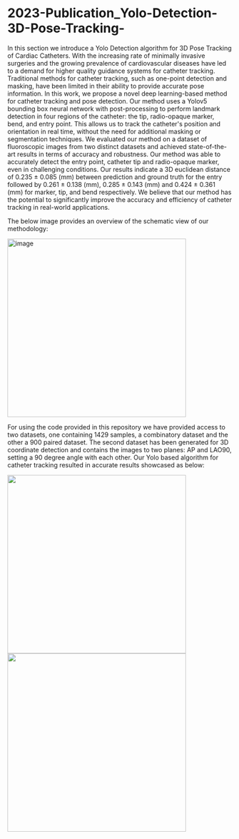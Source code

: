 # 2023-Publication_Yolo-Detection-3D-Pose-Tracking-
In this section we introduce a Yolo Detection algorithm for 3D Pose Tracking of Cardiac Catheters.
With the increasing rate of minimally invasive surgeries and the growing prevalence of cardiovascular diseases have led to a demand for higher quality guidance systems for catheter tracking. 
Traditional methods for catheter tracking, such as one-point detection and masking, have been limited in their ability to provide accurate pose information. 
In this work, we propose a novel deep learning-based method for catheter tracking and pose detection. 
Our method uses a Yolov5 bounding box neural network with post-processing to perform landmark detection in four regions of the catheter: the tip, radio-opaque marker, bend, and entry point. 
This allows us to track the catheter's position and orientation in real time, without the need for additional masking or segmentation techniques. 
We evaluated our method on a dataset of fluoroscopic images from two distinct datasets and achieved state-of-the-art results in terms of accuracy and robustness. 
Our method was able to accurately detect the entry point, catheter tip and radio-opaque marker, even in challenging conditions. 
Our results indicate a 3D euclidean distance of 0.235 ± 0.085 (mm) between prediction and ground truth for the entry followed by 0.261 ± 0.138 (mm), 0.285 ± 0.143 (mm) and 0.424 ± 0.361 (mm) for marker, tip, and bend respectively. 
We believe that our method has the potential to significantly improve the accuracy and efficiency of catheter tracking in real-world applications. 

The below image provides an overview of the schematic view of our methodology:

<img width="400" alt="image" src="https://github.com/mosadeghlabwcm/2023-Publication_Yolo-Detection-3D-Pose-Tracking-/assets/44305444/f3f992c5-4021-46d6-82b7-6df0589185fb" class="center">

For using the code provided in this repository we have provided access to two datasets, one containing 1429 samples, a combinatory dataset and the other a 900 paired dataset. 
The second dataset has been generated for 3D coordinate detection and contains the images to two planes: AP and LAO90, setting a 90 degree angle with each other. Our Yolo based algorithm for catheter tracking resulted in accurate results showcased as below:


<img width="400" src="https://media.giphy.com/media/v1.Y2lkPTc5MGI3NjExdW1oNW9oem1hcjA1ZmtpMmlsOGw2bXV5YXQ4bXU1eGVpcDQyMjIyeSZlcD12MV9pbnRlcm5hbF9naWZfYnlfaWQmY3Q9Zw/g9hcovqIfRbkkfov3w/giphy-downsized-large.gif"> <img width="400" src="https://media.giphy.com/media/v1.Y2lkPTc5MGI3NjExdGIxN25iaTBkNmRsNXY3ZXB3bWdyeHVuZHhkdTdmdnl0cjBqNnEzZiZlcD12MV9pbnRlcm5hbF9naWZfYnlfaWQmY3Q9Zw/dBv74npfenqUo4NyDR/giphy.gif">




